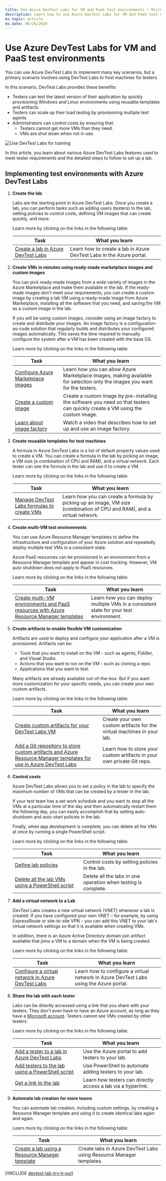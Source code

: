 ```yaml
---
title: Use Azure DevTest Labs for VM and PaaS test environments | Microsoft Docs
description: Learn how to use Azure DevTest Labs for VM and PaaS test environment scenarios.
ms.topic: article
ms.date: 06/26/2020
---
```


# Use Azure DevTest Labs for VM and PaaS test environments

You can use Azure DevTest Labs to implement many key scenarios, but a primary scenario involves using DevTest Labs to host machines for testers. 

In this scenario, DevTest Labs provides these benefits:

- Testers can test the latest version of their application by quickly provisioning Windows and Linux environments using reusable templates and artifacts.
- Testers can scale up their load testing by provisioning multiple test agents.
- Administrators can control costs by ensuring that:
  - Testers cannot get more VMs than they need.
  - VMs are shut down when not in use.

![Use DevTest Labs for training](./media/devtest-lab-developer-lab/devtest-lab-developer-lab.png)

In this article, you learn about various Azure DevTest Labs features used to meet tester requirements and the detailed steps to follow to set up a lab.

## Implementing test environments with Azure DevTest Labs
1. **Create the lab** 
   
    Labs are the starting point in Azure DevTest Labs. Once you create a lab, you can perform tasks such as adding users (testers) to the lab, setting policies to control costs, defining VM images that can create quickly, and more.  
   
    Learn more by clicking on the links in the following table:
   
   | Task | What you learn |
   | --- | --- |
   | [Create a lab in Azure DevTest Labs](devtest-lab-create-lab.md) |Learn how to create a lab in Azure DevTest Labs in the Azure portal. |
2. **Create VMs in minutes using ready-made marketplace images and custom images** 
   
    You can pick ready-made images from a wide variety of images in the Azure Marketplace and make them available in the lab. If the ready-made images don't meet your requirements, you can create a custom image by creating a lab VM using a ready-made image from Azure Marketplace, installing all the software that you need, and saving the VM as a custom image in the lab.

    If you will be using custom images, consider using an image factory to create and distribute your images. An image factory is a configuration-as-code solution that regularly builds and distributes your configured images automatically. This saves the time required to manually configure the system after a VM has been created with the base OS.
  
    Learn more by clicking on the links in the following table:
   
   | Task | What you learn |
   | --- | --- |
   | [Configure Azure Marketplace images](devtest-lab-configure-marketplace-images.md) |Learn how you can allow Azure Marketplace images, making available for selection only the images you want for the testers.|
   | [Create a custom image](devtest-lab-create-template.md) |Create a custom image by pre-installing the software you need so that testers can quickly create a VM using the custom image.|
   | [Learn about image factory](/azure/devtest-labs/devtest-lab-faq#blog-post) |Watch a video that describes how to set up and use an image factory.|

3. **Create reusable templates for test machines** 
   
    A formula in Azure DevTest Labs is a list of default property values used to create a VM. You can create a formula in the lab by picking an image, a VM size (a combination of CPU and RAM), and a virtual network. Each tester can see the formula in the lab and use it to create a VM. 
   
    Learn more by clicking on the links in the following table:
   
   | Task | What you learn |
   | --- | --- |
   | [Manage DevTest Labs formulas to create VMs](devtest-lab-manage-formulas.md) |Learn how you can create a formula by picking up an image, VM size (combination of CPU and RAM), and a virtual network.|

3. **Create multi-VM test environments** 
   
    You can use Azure Resource Manager templates to define the infrastructure and configuration of your Azure solution and repeatedly deploy multiple test VMs in a consistent state.

    Azure PaaS resources can be provisioned in an environment from a Resource Manager template and appear in cost tracking. However, VM auto shutdown does not apply to PaaS resources.

    Learn more by clicking on the links in the following table:
   
   | Task | What you learn |
   | --- | --- |
   | [Create multi-VM environments and PaaS resources with Azure Resource Manager templates](devtest-lab-create-environment-from-arm.md) |Learn how you can deploy multiple VMs in a consistent state for your test environment.|

4. **Create artifacts to enable flexible VM customization**

   Artifacts are used to deploy and configure your application after a VM is provisioned. Artifacts can be:

   - Tools that you want to install on the VM - such as agents, Fiddler, and Visual Studio.
   - Actions that you want to run on the VM - such as cloning a repo.
   - Applications that you want to test.

   Many artifacts are already available out-of-the-box. But if you want more customization for your specific needs, you can create your own custom artifacts.

   Learn more by clicking on the links in the following table:
   
   | Task | What you learn |
   | --- | --- |
   | [Create custom artifacts for your DevTest Labs VM](devtest-lab-artifact-author.md) |Create your own custom artifacts for the virtual machines in your lab.|
   | [Add a Git repository to store custom artifacts and Azure Resource Manager templates for use in Azure DevTest Labs](devtest-lab-add-artifact-repo.md) |Learn how to store your custom artifacts in your own private Git repo.|

5. **Control costs**
   
    Azure DevTest Labs allows you to set a policy in the lab to specify the maximum number of VMs that can be created by a tester in the lab. 
   
    If your test team has a set work schedule and you want to stop all the VMs at a particular time of the day and then automatically restart them the following day, you can easily accomplish that by setting auto-shutdown and auto-start policies in the lab. 
   
    Finally, when app development is complete, you can delete all the VMs at once by running a single PowerShell script. 
   
    Learn more by clicking on the links in the following table:
   
   | Task | What you learn |
   | --- | --- |
   | [Define lab policies](devtest-lab-set-lab-policy.md) |Control costs by setting policies in the lab. |
   | [Delete all the lab VMs using a PowerShell script](/azure/devtest-labs/devtest-lab-faq#how-do-i-automate-the-process-of-deleting-all-the-vms-in-my-lab) |Delete all the labs in one operation when testing is complete.|

1. **Add a virtual network to a Lab** 
   
    DevTest Labs creates a new virtual network (VNET) whenever a lab is created. If you have configured your own VNET – for example, by using ExpressRoute or site-to-site VPN – you can add this VNET to your lab's virtual network settings so that it is available when creating VMs.

    In addition, there is an Azure Active Directory domain join artifact available that joins a VM to a domain when the VM is being created. 
   
    Learn more by clicking on the links in the following table:
   
   | Task | What you learn |
   | --- | --- |
   | [Configure a virtual network in Azure DevTest Labs](devtest-lab-configure-vnet.md) |Learn how to configure a virtual network in Azure DevTest Labs using the Azure portal.|

6. **Share the lab with each tester**
   
    Labs can be directly accessed using a link that you share with your testers. They don't even have to have an Azure account, as long as they have a [Microsoft account](/azure/devtest-labs/devtest-lab-faq#what-is-a-microsoft-account). Testers cannot see VMs created by other testers.  
   
    Learn more by clicking on the links in the following table:
   
   | Task | What you learn |
   | --- | --- |
   | [Add a tester to a lab in Azure DevTest Labs](devtest-lab-add-devtest-user.md) |Use the Azure portal to add testers to your lab.|
   | [Add testers to the lab using a PowerShell script](devtest-lab-add-devtest-user.md#add-an-external-user-to-a-lab-using-powershell) |Use PowerShell to automate adding testers to your lab. |
   | [Get a link to the lab](/azure/devtest-labs/devtest-lab-faq#how-do-i-share-a-direct-link-to-my-lab) |Learn how testers can directly access a lab via a hyperlink.|

7. **Automate lab creation for more teams** 
   
    You can automate lab creation, including custom settings, by creating a Resource Manager template and using it to create identical labs again and again. 
   
    Learn more by clicking on the links in the following table:
   
   | Task | What you learn |
   | --- | --- |
   | [Create a lab using a Resource Manager template](/azure/devtest-labs/devtest-lab-faq#how-do-i-create-a-lab-from-a-resource-manager-template) |Create labs in Azure DevTest Labs using Resource Manager templates. |

[!INCLUDE [devtest-lab-try-it-out](../../includes/devtest-lab-try-it-out.md)]